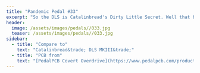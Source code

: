 ```yaml
---
title: "Pandemic Pedal #33"
excerpt: "So the DLS is Catalinbread's Dirty Little Secret. Well that best friend..... He bragged about every one of his children to me before they were born. Except for the youngest. I found out from a Facebook post. I thought he had gottena new puppy. Instead it was Daddy's Little Secret. And she is the cutest little terror. This is a painting of her when she was dressing up as Harley Quinn. Very fitting."
header:
  image: /assets/images/pedals//033.jpg
  teaser: /assets/images/pedals//033.jpg
sidebar:
  - title: "Compare to"
    text: "Catalinbread&trade; DLS MKIII&trade;"
  - title: "PCB from"
    text: "[PedalPCB Covert Overdrive](https://www.pedalpcb.com/product/covert/)"
---
```


